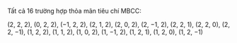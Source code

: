 Tất cả 16 trường hợp thỏa mãn tiêu chí MBCC:

(2, 2, 2), (0, 2, 2), (−1, 2, 2), (2, 1, 2), (2, 0, 2), (2, −1, 2), (2, 2, 1), (2, 2, 0), (2, 2, −1), (1, 2, 2), (1, 1, 2), (1, 0, 2), (1, −1, 2), (1, 2, 1), (1, 2, 0), (1, 2, −1)